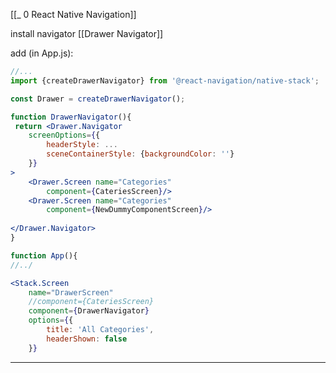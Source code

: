 [[_ 0 React Native Navigation]]

install navigator [[Drawer Navigator]]

add (in App.js):
```jsx
//...
import {createDrawerNavigator} from '@react-navigation/native-stack';

const Drawer = createDrawerNavigator();

function DrawerNavigator(){
 return <Drawer.Navigator
	screenOptions={{
		headerStyle: ...
		sceneContainerStyle: {backgroundColor: ''}
	}} 
>
	<Drawer.Screen name="Categories" 
		component={CateriesScreen}/>
	<Drawer.Screen name="Categories" 
		component={NewDummyComponentScreen}/>
									
</Drawer.Navigator>
}

function App(){
//../

<Stack.Screen 
	name="DrawerScreen" 
	//component={CateriesScreen}
	component={DrawerNavigator}
	options={{
		title: 'All Categories',
		headerShown: false
	}}
```


--------------
# 







